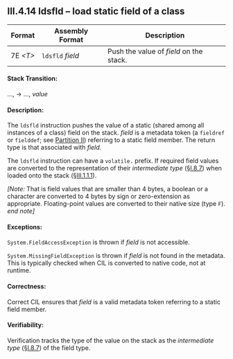 ## III.4.14 ldsfld &ndash; load static field of a class

 | Format | Assembly Format | Description
 | ---- | ---- | ----
 | 7E _\<T\>_ | `ldsfld` _field_ | Push the value of _field_ on the stack.
 
#### Stack Transition:

&hellip;, &rarr; &hellip;, _value_

#### Description:

The `ldsfld` instruction pushes the value of a static (shared among all instances of a class) field on the stack. _field_ is a metadata token (a `fieldref` or `fielddef`; see [Partition II](ii.22-metadata-logical-format-tables.md)) referring to a static field member. The return type is that associated with _field_.

The `ldsfld` instruction can have a `volatile.` prefix. If required field values are converted to the representation of their *intermediate type* (§[I.8.7](i.8.7-assignment-compatibility.md)) when loaded onto the stack (§[III.1.1.1](iii.1.1.1-numeric-data-types.md)).

_[Note:_ That is field values that are smaller than 4 bytes, a boolean or a character are converted to 4 bytes by sign or zero-extension as appropriate. Floating-point values are converted to their native size (type `F`). _end note]_

#### Exceptions:

`System.FieldAccessException` is thrown if _field_ is not accessible.

`System.MissingFieldException` is thrown if _field_ is not found in the metadata. This is typically checked when CIL is converted to native code, not at runtime.

#### Correctness:

Correct CIL ensures that _field_ is a valid metadata token referring to a static field member.

#### Verifiability:

Verification tracks the type of the value on the stack as the *intermediate type* (§[I.8.7](i.8.7-assignment-compatibility.md)) of the field type.
